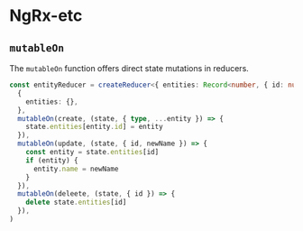 # NgRx-etc

## `mutableOn`

The `mutableOn` function offers direct state mutations in reducers.

```ts
const entityReducer = createReducer<{ entities: Record<number, { id: number; name: string }> }>(
  {
    entities: {},
  },
  mutableOn(create, (state, { type, ...entity }) => {
    state.entities[entity.id] = entity
  }),
  mutableOn(update, (state, { id, newName }) => {
    const entity = state.entities[id]
    if (entity) {
      entity.name = newName
    }
  }),
  mutableOn(deleete, (state, { id }) => {
    delete state.entities[id]
  }),
)
```
